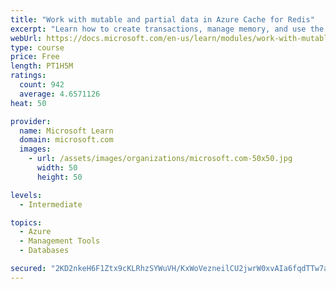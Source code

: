 ```yaml
---
title: "Work with mutable and partial data in Azure Cache for Redis"
excerpt: "Learn how to create transactions, manage memory, and use the cache-aside pattern with Azure Cache for Redis"
webUrl: https://docs.microsoft.com/en-us/learn/modules/work-with-mutable-and-partial-data-in-a-redis-cache/
type: course
price: Free
length: PT1H5M
ratings:
  count: 942
  average: 4.6571126
heat: 50

provider:
  name: Microsoft Learn
  domain: microsoft.com
  images:
    - url: /assets/images/organizations/microsoft.com-50x50.jpg
      width: 50
      height: 50

levels:
  - Intermediate

topics:
  - Azure
  - Management Tools
  - Databases

secured: "2KD2nkeH6F1Ztx9cKLRhzSYWuVH/KxWoVezneilCU2jwrW0xvAIa6fqdTTw7aEoeDK3x3sSYTiNfFh1yk4g02lJTXhV3Z7K5Z3p/o6auHmKdKiWv5ijckcFouiMZlh2bseYT123Pzqu+B35dUDZIFlvVqB8Ka78Bu96iueC6LTK3Oz43o1jeAxOVSVBrgkaPLUA33zRXCWj+Vb4t6uIUXy10mC8k45Ul/kiUK9kxXV3T+lJN0smi3MFazxpAxKEu7jWWZXNcBLFwdvYDWZeN+BETz4UagCpKAnFCDHglZo7ptmj+iPg9jCC2QPZR00PfRdN0YRUhHKA3aME7KvLtIUH3V06xqqjudgJ/V2bFFUHh/C1zfD9Uy2ecfLjXHKVLQFkg+cl1rVPr5dIAzKrIQnDrwd2E6H+Emgr7AaGFyTs=;xM/2zmMnGwUpyCJBMO5ETA=="
---
```


